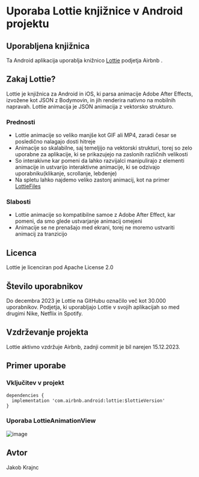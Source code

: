 # Uporaba Lottie knjižnice v Android projektu

## Uporabljena knjižnica

Ta Android aplikacija uporablja knižnico [Lottie](https://github.com/airbnb/lottie-android) podjetja Airbnb .

## Zakaj Lottie?

Lottie je knjižnica za Android in iOS, ki parsa animacije Adobe After Effects, izvožene kot JSON z Bodymovin, in jih renderira nativno na mobilnih napravah. Lottie animacija je JSON animacija z vektorsko strukturo.

### Prednosti

- Lottie animacije so veliko manjše kot GIF ali MP4, zaradi česar se posledično nalagajo dosti hitreje
- Animacije so skalabilne, saj temeljijo na vektorski strukturi, torej so zelo uporabne za aplikacije, ki se prikazujejo na zaslonih različnih velikosti
- So interakivne kar pomeni da lahko razvijalci manipulirajo z elementi animacije in ustvarijo interaktivne animacije, ki se odzivajo uporabniku(klikanje, scrollanje, lebdenje)
- Na spletu lahko najdemo veliko zastonj animacij, kot na primer [LottieFiles](https://lottiefiles.com/)

### Slabosti

- Lottie animacije so kompatibilne samoe z Adobe After Effect, kar pomeni, da smo glede ustvarjanje animacij omejeni
- Animacije se ne prenašajo med ekrani, torej ne moremo ustvariti animacij za tranzicijo

## Licenca

Lottie je licenciran pod Apache License 2.0

## Število uporabnikov

Do decembra 2023 je Lottie na GitHubu označilo več kot 30.000 uporabnikov. Podjetja, ki uporabljajo Lottie v svojih aplikacijah so med drugimi Nike, Netflix in Spotify.

## Vzdrževanje projekta

Lottie aktivno vzdržuje Airbnb, zadnji commit je bil narejen 15.12.2023.

## Primer uporabe

### Vključitev v projekt

```
dependencies {
  implementation 'com.airbnb.android:lottie:$lottieVersion'
}
```

### Uporaba LottieAnimationView

![image](https://github.com/JakobKrajnc/PoraLottie/assets/117294464/996bfb85-89ef-4af4-8302-eb53d69a645c)




## Avtor

Jakob Krajnc

